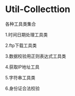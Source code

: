 # Util-Collecttion
各种工具类集合

1.时间日期处理工具类

2.ftp下载工具类

3.数据校验用正则表达式工具类

4.获取IP地址工具

5.字符串工具类

6.身份证合法校验